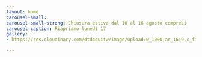 ```yaml
---
layout: home
carousel-small: 
carousel-small-strong: Chiusura estiva dal 10 al 16 agosto compresi
carousel-caption: Riapriamo lunedì 17
gallery:
- https://res.cloudinary.com/dtd4duitw/image/upload/w_1000,ar_16:9,c_fill,g_auto,e_sharpen/v1567253002/viterbo/70215721_1441918852613190_8315255086775271424_o.jpg

---
```

